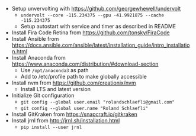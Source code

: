 - Setup unvervolting with https://github.com/georgewhewell/undervolt
  - `undervolt --core -115.234375 --gpu -41.9921875 --cache -115.234375`
  - Setup autostart with service and timer as described in README
- Install Fira Code Retina from https://github.com/tonsky/FiraCode
- Install Ansible from https://docs.ansible.com/ansible/latest/installation_guide/intro_installation.html
- Install Anaconda from https://www.anaconda.com/distribution/#download-section
  - Use `/opt/anaconda3` as path
  - Add to /etc/profile path to make globally accessible
- Install nvm from https://github.com/creationix/nvm
  - Install LTS and latest version
- Initialize Git configuration
  - `git config --global user.email "rolandschlaefli@gmail.com"`
  - `git config --global user.name "Roland Schlaefli"`
- Install GitKraken from https://snapcraft.io/gitkraken
- Install jrnl from http://jrnl.sh/installation.html
  - `pip install --user jrnl`
